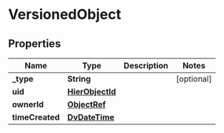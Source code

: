 # VersionedObject

## Properties
Name | Type | Description | Notes
------------ | ------------- | ------------- | -------------
**_type** | **String** |  |  [optional]
**uid** | [**HierObjectId**](HierObjectId.md) |  | 
**ownerId** | [**ObjectRef**](ObjectRef.md) |  | 
**timeCreated** | [**DvDateTime**](DvDateTime.md) |  | 
